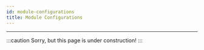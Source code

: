 ```yaml
---
id: module-configurations
title: Module Configurations
---
```


---------------

:::caution
Sorry, but this page is under construction!
:::